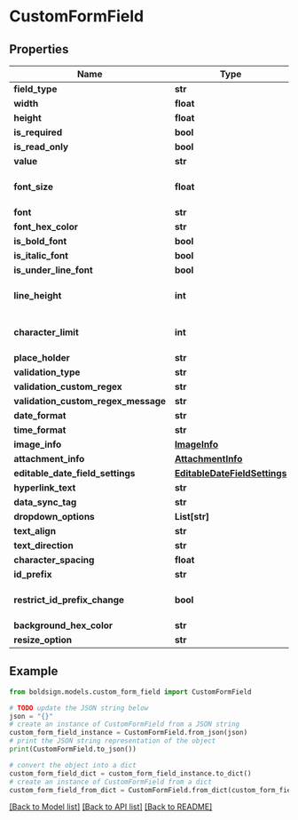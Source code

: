 # CustomFormField


## Properties

Name | Type | Description | Notes
------------ | ------------- | ------------- | -------------
**field_type** | **str** |  | 
**width** | **float** |  | [optional] 
**height** | **float** |  | [optional] 
**is_required** | **bool** |  | [optional] 
**is_read_only** | **bool** |  | [optional] 
**value** | **str** |  | [optional] 
**font_size** | **float** |  | [optional] [default to 13]
**font** | **str** |  | [optional] 
**font_hex_color** | **str** |  | [optional] 
**is_bold_font** | **bool** |  | [optional] 
**is_italic_font** | **bool** |  | [optional] 
**is_under_line_font** | **bool** |  | [optional] 
**line_height** | **int** |  | [optional] [default to 15]
**character_limit** | **int** |  | [optional] [default to 0]
**place_holder** | **str** |  | [optional] 
**validation_type** | **str** |  | [optional] 
**validation_custom_regex** | **str** |  | [optional] 
**validation_custom_regex_message** | **str** |  | [optional] 
**date_format** | **str** |  | [optional] 
**time_format** | **str** |  | [optional] 
**image_info** | [**ImageInfo**](ImageInfo.md) |  | [optional] 
**attachment_info** | [**AttachmentInfo**](AttachmentInfo.md) |  | [optional] 
**editable_date_field_settings** | [**EditableDateFieldSettings**](EditableDateFieldSettings.md) |  | [optional] 
**hyperlink_text** | **str** |  | [optional] 
**data_sync_tag** | **str** |  | [optional] 
**dropdown_options** | **List[str]** |  | [optional] 
**text_align** | **str** |  | [optional] 
**text_direction** | **str** |  | [optional] 
**character_spacing** | **float** |  | [optional] 
**id_prefix** | **str** |  | [optional] 
**restrict_id_prefix_change** | **bool** |  | [optional] [default to False]
**background_hex_color** | **str** |  | [optional] 
**resize_option** | **str** |  | [optional] 

## Example

```python
from boldsign.models.custom_form_field import CustomFormField

# TODO update the JSON string below
json = "{}"
# create an instance of CustomFormField from a JSON string
custom_form_field_instance = CustomFormField.from_json(json)
# print the JSON string representation of the object
print(CustomFormField.to_json())

# convert the object into a dict
custom_form_field_dict = custom_form_field_instance.to_dict()
# create an instance of CustomFormField from a dict
custom_form_field_from_dict = CustomFormField.from_dict(custom_form_field_dict)
```
[[Back to Model list]](../README.md#documentation-for-models) [[Back to API list]](../README.md#documentation-for-api-endpoints) [[Back to README]](../README.md)


